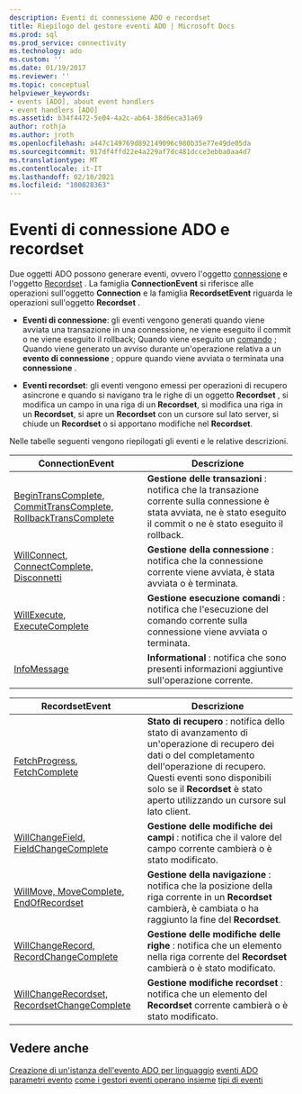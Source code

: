 ```yaml
---
description: Eventi di connessione ADO e recordset
title: Riepilogo del gestore eventi ADO | Microsoft Docs
ms.prod: sql
ms.prod_service: connectivity
ms.technology: ado
ms.custom: ''
ms.date: 01/19/2017
ms.reviewer: ''
ms.topic: conceptual
helpviewer_keywords:
- events [ADO], about event handlers
- event handlers [ADO]
ms.assetid: b34f4472-5e04-4a2c-ab64-38d6eca31a69
author: rothja
ms.author: jroth
ms.openlocfilehash: a447c149769d892149096c980b35e77e49de05da
ms.sourcegitcommit: 917df4ffd22e4a229af7dc481dcce3ebba0aa4d7
ms.translationtype: MT
ms.contentlocale: it-IT
ms.lasthandoff: 02/10/2021
ms.locfileid: "100028363"
---
```

# <a name="ado-connection-and-recordset-events"></a>Eventi di connessione ADO e recordset
Due oggetti ADO possono generare eventi, ovvero l'oggetto [connessione](../../reference/ado-api/connection-object-ado.md) e l'oggetto [Recordset](../../reference/ado-api/recordset-object-ado.md) . La famiglia **ConnectionEvent** si riferisce alle operazioni sull'oggetto **Connection** e la famiglia **RecordsetEvent** riguarda le operazioni sull'oggetto **Recordset** .

-   **Eventi di connessione**: gli eventi vengono generati quando viene avviata una transazione in una connessione, ne viene eseguito il commit o ne viene eseguito il rollback; Quando viene eseguito un [comando](../../reference/ado-api/command-object-ado.md) ; Quando viene generato un avviso durante un'operazione relativa a un **evento di connessione** ; oppure quando viene avviata o terminata una **connessione** .

-   **Eventi recordset**: gli eventi vengono emessi per operazioni di recupero asincrone e quando si navigano tra le righe di un oggetto **Recordset** , si modifica un campo in una riga di un **Recordset**, si modifica una riga in un **Recordset**, si apre un **Recordset** con un cursore sul lato server, si chiude un **Recordset** o si apportano modifiche nel **Recordset**.

 Nelle tabelle seguenti vengono riepilogati gli eventi e le relative descrizioni.

|ConnectionEvent|Descrizione|
|---------------------|-----------------|
|[BeginTransComplete, CommitTransComplete, RollbackTransComplete](../../reference/ado-api/begintranscomplete-committranscomplete-and-rollbacktranscomplete-events-ado.md)|**Gestione delle transazioni** : notifica che la transazione corrente sulla connessione è stata avviata, ne è stato eseguito il commit o ne è stato eseguito il rollback.|
|[WillConnect](../../reference/ado-api/willconnect-event-ado.md), [ConnectComplete, Disconnetti](../../reference/ado-api/connectcomplete-and-disconnect-events-ado.md)|**Gestione della connessione** : notifica che la connessione corrente viene avviata, è stata avviata o è terminata.|
|[WillExecute](../../reference/ado-api/willexecute-event-ado.md), [ExecuteComplete](../../reference/ado-api/executecomplete-event-ado.md)|**Gestione esecuzione comandi** : notifica che l'esecuzione del comando corrente sulla connessione viene avviata o terminata.|
|[InfoMessage](../../reference/ado-api/infomessage-event-ado.md)|**Informational** : notifica che sono presenti informazioni aggiuntive sull'operazione corrente.|

|RecordsetEvent|Descrizione|
|--------------------|-----------------|
|[FetchProgress](../../reference/ado-api/fetchprogress-event-ado.md), [FetchComplete](../../reference/ado-api/fetchcomplete-event-ado.md)|**Stato di recupero** : notifica dello stato di avanzamento di un'operazione di recupero dei dati o del completamento dell'operazione di recupero. Questi eventi sono disponibili solo se il **Recordset** è stato aperto utilizzando un cursore sul lato client.|
|[WillChangeField, FieldChangeComplete](../../reference/ado-api/willchangefield-and-fieldchangecomplete-events-ado.md)|**Gestione delle modifiche dei campi** : notifica che il valore del campo corrente cambierà o è stato modificato.|
|[WillMove, MoveComplete](../../reference/ado-api/willmove-and-movecomplete-events-ado.md), [EndOfRecordset](../../reference/ado-api/endofrecordset-event-ado.md)|**Gestione della navigazione** : notifica che la posizione della riga corrente in un **Recordset** cambierà, è cambiata o ha raggiunto la fine del **Recordset**.|
|[WillChangeRecord, RecordChangeComplete](../../reference/ado-api/willchangerecord-and-recordchangecomplete-events-ado.md)|**Gestione delle modifiche delle righe** : notifica che un elemento nella riga corrente del **Recordset** cambierà o è stato modificato.|
|[WillChangeRecordset, RecordsetChangeComplete](../../reference/ado-api/willchangerecordset-and-recordsetchangecomplete-events-ado.md)|**Gestione modifiche recordset** : notifica che un elemento del **Recordset** corrente cambierà o è stato modificato.|

## <a name="see-also"></a>Vedere anche
 [Creazione di un'istanza dell'evento ADO per linguaggio](./ado-event-instantiation-by-language.md) [eventi ADO](../../reference/ado-api/ado-events.md) [parametri evento](./event-parameters.md) [come i gestori eventi operano insieme](./how-event-handlers-work-together.md) [tipi di eventi](./types-of-events.md)